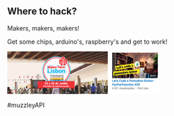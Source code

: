 ## Where to hack?

Makers, makers, makers!

Get some chips, arduino's, raspberry's and get to work!

<img src="public/makers.png" style="height:7em"/>
<img src="public/pomodoro.png" style="height:7em"/>

<span class="hashtag">\#muzzleyAPI</span>
